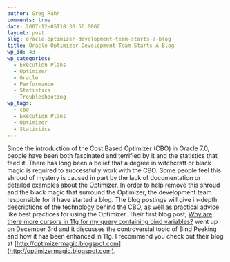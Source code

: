```yaml
---
author: Greg Rahn
comments: true
date: 2007-12-05T18:30:56.000Z
layout: post
slug: oracle-optimizer-development-team-starts-a-blog
title: Oracle Optimizer Development Team Starts A Blog
wp_id: 43
wp_categories:
  - Execution Plans
  - Optimizer
  - Oracle
  - Performance
  - Statistics
  - Troubleshooting
wp_tags:
  - cbo
  - Execution Plans
  - Optimizer
  - Statistics
---
```


Since the introduction of the Cost Based Optimizer (CBO) in Oracle 7.0, people have been both fascinated and terrified by it and the statistics that feed it. There has long been a belief that a degree in witchcraft or black magic is required to successfully work with the CBO.  Some people feel this shroud of mystery is caused in part by the lack of documentation or detailed examples about the Optimizer. In order to help remove this shroud and the black magic that surround the Optimizer, the development team responsible for it have started a blog. The blog postings will give in-depth descriptions of the technology behind the CBO, as well as practical advice like best practices for using the Optimizer. Their first blog post, [Why are there more cursors in 11g for my query containing bind variables?](http://optimizermagic.blogspot.com/2007/12/why-are-there-more-cursors-in-11g-for.html) went up on December 3rd and it discusses the controversial topic of Bind Peeking and how it has been enhanced in 11g. I recommend you check out their blog at [http://optimizermagic.blogspot.com](http://optimizermagic.blogspot.com).
